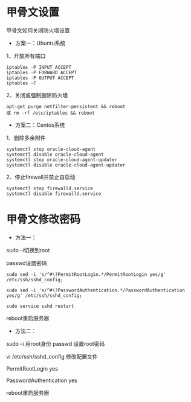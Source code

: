 # 甲骨文设置

甲骨文如何关闭防火墙设置
- 方案一：Ubuntu系统

1、开放所有端口
```ssh
iptables -P INPUT ACCEPT
iptables -P FORWARD ACCEPT
iptables -P OUTPUT ACCEPT
iptables -F
```
2、关闭或强制删除防火墙
```ssh
apt-get purge netfilter-persistent && reboot
或 rm -rf /etc/iptables && reboot
```
- 方案二：Centos系统

1、删除多余附件
```ssh
systemctl stop oracle-cloud-agent
systemctl disable oracle-cloud-agent
systemctl stop oracle-cloud-agent-updater
systemctl disable oracle-cloud-agent-updater
```
2、停止firewall并禁止自启动
```ssh
systemctl stop firewalld.service
systemctl disable firewalld.service
```
# 甲骨文修改密码
- 方法一：

sudo -i切换到root

passwd设置密码
```ssh
sudo sed -i 's/^#\?PermitRootLogin.*/PermitRootLogin yes/g' /etc/ssh/sshd_config;

sudo sed -i 's/^#\?PasswordAuthentication.*/PasswordAuthentication yes/g' /etc/ssh/sshd_config;

sudo service sshd restart
```
reboot重启服务器
- 方法二：

sudo -i  用root身份
passwd  设置root密码

vi /etc/ssh/sshd_config   修改配置文件

PermitRootLogin yes

PasswordAuthentication yes

reboot重启服务器
